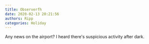 ```yaml
---
title: Observerfh
date: 2020-02-13 20:21:56
authors: Ripp
categories: Holiday
---
```


 Any news on the airport?
I heard there's suspicious activity after dark.